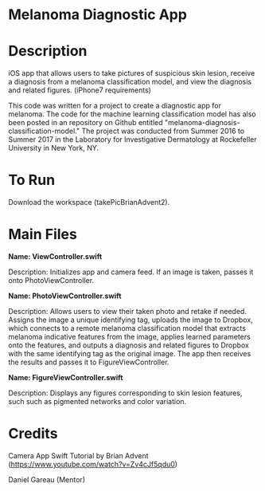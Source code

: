 # Melanoma Diagnostic App

# Description

iOS app that allows users to take pictures of suspicious skin lesion, receive a diagnosis from a melanoma classification model, and view the diagnosis and related figures. (iPhone7 requirements)

This code was written for a project to create a diagnostic app for melanoma. The code for the machine learning classification model has also been posted in an repository on Github entitled "melanoma-diagnosis-classification-model." 
The project was conducted from Summer 2016 to Summer 2017 in the Laboratory for Investigative Dermatology at Rockefeller University in New York, NY.

# To Run

Download the workspace (takePicBrianAdvent2).

# Main Files

**Name: ViewController.swift**

Description: Initializes app and camera feed. If an image is taken, passes it onto PhotoViewController.

**Name: PhotoViewController.swift**

Description: Allows users to view their taken photo and retake if needed. Assigns the image a unique identifying tag, uploads the image to Dropbox, which connects to a remote melanoma classification model that extracts melanoma indicative features from the image, applies learned parameters onto the features, and outputs a diagnosis and related figures to Dropbox with the same identifying tag as the original image. The app then receives the results and passes it to FigureViewController.

**Name: FigureViewController.swift**

Description: Displays any figures corresponding to skin lesion features, such such as pigmented networks and color variation.

# Credits

Camera App Swift Tutorial by Brian Advent (https://www.youtube.com/watch?v=Zv4cJf5qdu0)

Daniel Gareau (Mentor)
